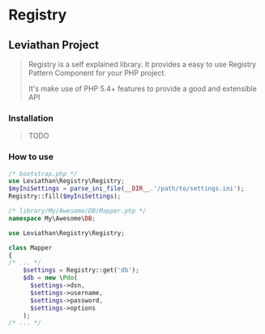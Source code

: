 # Registry

## Leviathan Project

> Registry is a self explained library.
> It provides a easy to use Registry Pattern Component for your PHP project.
>
> It's make use of PHP 5.4+ features to provide a good and extensible API

### Installation

> TODO

### How to use

```php
/* bootstrap.php */
use Leviathan\Registry\Registry;
$myIniSettings = parse_ini_file(__DIR__.'/path/to/settings.ini');
Registry::fill($myIniSettings);
```
```php
/* library/My/Awesome/DB/Mapper.php */
namespace My\Awesome\DB;

use Leviathan\Registry\Registry;

class Mapper
{
/* ... */
    $settings = Registry::get('db');
    $db = new \Pdo(
      $settings->dsn,
      $settings->username,
      $settings->password,
      $settings->options
    );
/* ... */
```
